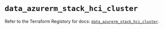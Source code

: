 # `data_azurerm_stack_hci_cluster`

Refer to the Terraform Registory for docs: [`data_azurerm_stack_hci_cluster`](https://registry.terraform.io/providers/hashicorp/azurerm/3.85.0/docs/data-sources/stack_hci_cluster).

